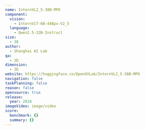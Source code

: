 ```yaml
---
name: InternVL2_5-38B-MPO
component:
  vision:
    - InternViT-6B-448px-V2_5
  language:
    - Qwen2.5-32B-Instruct
size:
  - 38
author:
  - Shanghai AI Lab
qa:
  - 2D
dimension:
  - 2D
website: https://huggingface.co/OpenGVLab/InternVL2_5-38B-MPO
navigation: false
taskPlanning: false
reason: false
opensource: true
release:
  year: 2024
imageVideo: image/video
score:
  benchmark: {}
  summary: {}
---
```

